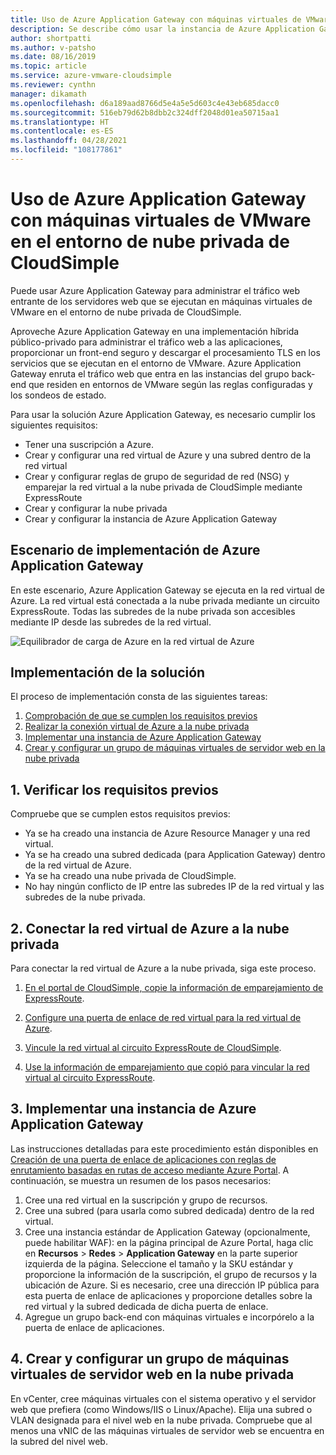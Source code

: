 ```yaml
---
title: Uso de Azure Application Gateway con máquinas virtuales de VMware
description: Se describe cómo usar la instancia de Azure Application Gateway para administrar el tráfico web entrante de los servidores web que se ejecutan en máquinas virtuales de VMware en el entorno de nube privada de CloudSimple
author: shortpatti
ms.author: v-patsho
ms.date: 08/16/2019
ms.topic: article
ms.service: azure-vmware-cloudsimple
ms.reviewer: cynthn
manager: dikamath
ms.openlocfilehash: d6a189aad8766d5e4a5e5d603c4e43eb685dacc0
ms.sourcegitcommit: 516eb79d62b8dbb2c324dff2048d01ea50715aa1
ms.translationtype: HT
ms.contentlocale: es-ES
ms.lasthandoff: 04/28/2021
ms.locfileid: "108177861"
---
```

# <a name="use-azure-application-gateway-with-vmware-virtual-machines-in-the-cloudsimple-private-cloud-environment"></a>Uso de Azure Application Gateway con máquinas virtuales de VMware en el entorno de nube privada de CloudSimple

Puede usar Azure Application Gateway para administrar el tráfico web entrante de los servidores web que se ejecutan en máquinas virtuales de VMware en el entorno de nube privada de CloudSimple.

Aproveche Azure Application Gateway en una implementación híbrida público-privado para administrar el tráfico web a las aplicaciones, proporcionar un front-end seguro y descargar el procesamiento TLS en los servicios que se ejecutan en el entorno de VMware. Azure Application Gateway enruta el tráfico web que entra en las instancias del grupo back-end que residen en entornos de VMware según las reglas configuradas y los sondeos de estado.

Para usar la solución Azure Application Gateway, es necesario cumplir los siguientes requisitos:

* Tener una suscripción a Azure.
* Crear y configurar una red virtual de Azure y una subred dentro de la red virtual
* Crear y configurar reglas de grupo de seguridad de red (NSG) y emparejar la red virtual a la nube privada de CloudSimple mediante ExpressRoute
* Crear y configurar la nube privada
* Crear y configurar la instancia de Azure Application Gateway

## <a name="azure-application-gateway-deployment-scenario"></a>Escenario de implementación de Azure Application Gateway

En este escenario, Azure Application Gateway se ejecuta en la red virtual de Azure. La red virtual está conectada a la nube privada mediante un circuito ExpressRoute. Todas las subredes de la nube privada son accesibles mediante IP desde las subredes de la red virtual.

![Equilibrador de carga de Azure en la red virtual de Azure](media/load-balancer-use-case.png)

## <a name="how-to-deploy-the-solution"></a>Implementación de la solución

El proceso de implementación consta de las siguientes tareas:

1. [Comprobación de que se cumplen los requisitos previos](#1-verify-prerequisites)
2. [Realizar la conexión virtual de Azure a la nube privada](#2-connect-your-azure-virtual-network-to-your-private-cloud)
3. [Implementar una instancia de Azure Application Gateway](#3-deploy-an-azure-application-gateway)
4. [Crear y configurar un grupo de máquinas virtuales de servidor web en la nube privada](#4-create-and-configure-a-web-server-vm-pool-in-your-private-cloud)

## <a name="1-verify-prerequisites"></a>1. Verificar los requisitos previos

Compruebe que se cumplen estos requisitos previos:

* Ya se ha creado una instancia de Azure Resource Manager y una red virtual.
* Ya se ha creado una subred dedicada (para Application Gateway) dentro de la red virtual de Azure.
* Ya se ha creado una nube privada de CloudSimple.
* No hay ningún conflicto de IP entre las subredes IP de la red virtual y las subredes de la nube privada.

## <a name="2-connect-your-azure-virtual-network-to-your-private-cloud"></a>2. Conectar la red virtual de Azure a la nube privada

Para conectar la red virtual de Azure a la nube privada, siga este proceso.

1. [En el portal de CloudSimple, copie la información de emparejamiento de ExpressRoute](virtual-network-connection.md).

2. [Configure una puerta de enlace de red virtual para la red virtual de Azure](../expressroute/expressroute-howto-add-gateway-portal-resource-manager.md).

3. [Vincule la red virtual al circuito ExpressRoute de CloudSimple](../expressroute/expressroute-howto-linkvnet-portal-resource-manager.md#connect-a-vnet-to-a-circuit---different-subscription).

4. [Use la información de emparejamiento que copió para vincular la red virtual al circuito ExpressRoute](virtual-network-connection.md).

## <a name="3-deploy-an-azure-application-gateway"></a>3. Implementar una instancia de Azure Application Gateway

Las instrucciones detalladas para este procedimiento están disponibles en [Creación de una puerta de enlace de aplicaciones con reglas de enrutamiento basadas en rutas de acceso mediante Azure Portal](../application-gateway/create-url-route-portal.md). A continuación, se muestra un resumen de los pasos necesarios:

1. Cree una red virtual en la suscripción y grupo de recursos.
2. Cree una subred (para usarla como subred dedicada) dentro de la red virtual.
3. Cree una instancia estándar de Application Gateway (opcionalmente, puede habilitar WAF): en la página principal de Azure Portal, haga clic en **Recursos** > **Redes** > **Application Gateway** en la parte superior izquierda de la página. Seleccione el tamaño y la SKU estándar y proporcione la información de la suscripción, el grupo de recursos y la ubicación de Azure. Si es necesario, cree una dirección IP pública para esta puerta de enlace de aplicaciones y proporcione detalles sobre la red virtual y la subred dedicada de dicha puerta de enlace.
4. Agregue un grupo back-end con máquinas virtuales e incorpórelo a la puerta de enlace de aplicaciones.

## <a name="4-create-and-configure-a-web-server-vm-pool-in-your-private-cloud"></a>4. Crear y configurar un grupo de máquinas virtuales de servidor web en la nube privada

En vCenter, cree máquinas virtuales con el sistema operativo y el servidor web que prefiera (como Windows/IIS o Linux/Apache). Elija una subred o VLAN designada para el nivel web en la nube privada. Compruebe que al menos una vNIC de las máquinas virtuales de servidor web se encuentra en la subred del nivel web.
